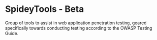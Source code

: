 # SpideyTools - Beta
Group of tools to assist in web application penetration testing, geared specifically towards conducting testing according to the OWASP Testing Guide.
